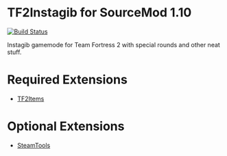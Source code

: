 # TF2Instagib for SourceMod 1.10
[![Build Status](https://travis-ci.com/haxtonsale/TF2Instagib.svg?branch=master)](https://travis-ci.com/haxtonsale/TF2Instagib)

Instagib gamemode for Team Fortress 2 with special rounds and other neat stuff.

# Required Extensions
* [TF2Items](https://github.com/asherkin/TF2Items)

# Optional Extensions
* [SteamTools](https://builds.limetech.io/?p=steamtools)

